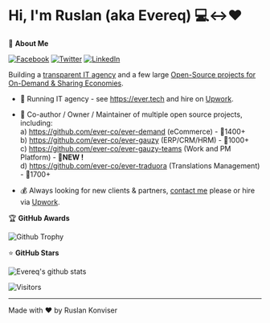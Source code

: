 # Hi, I'm Ruslan (aka Evereq) :computer:<->:heart:

🚀 <b>About Me</b>

[![Facebook](https://img.shields.io/badge/facebook-%231877F2.svg?&style=for-the-badge&logo=facebook&logoColor=white)](https://facebook.com/evereq) 
[![Twitter](https://img.shields.io/badge/twitter-%231DA1F2.svg?&style=for-the-badge&logo=twitter&logoColor=white)](https://twitter.com/evereq) 
[![LinkedIn](https://img.shields.io/badge/linkedin-%230077B5.svg?&style=for-the-badge&logo=linkedin&logoColor=white)](https://linkedin.com/in/evereq)

Building a [transparent IT agency](https://ever.tech) and a few large [Open-Source projects for On-Demand & Sharing Economies](https://github.com/ever-co).

- :muscle: Running IT agency - see https://ever.tech and hire on [Upwork](https://upwork.com/ag/ever).

- :gift_heart: Co-author / Owner / Maintainer of multiple open source projects, including:  
  a) https://github.com/ever-co/ever-demand (eCommerce) - 🌟1400+     
  b) https://github.com/ever-co/ever-gauzy (ERP/CRM/HRM) - 🌟1000+   
  c) https://github.com/ever-co/ever-gauzy-teams (Work and PM Platform) - 🌟**NEW !**  
  d) https://github.com/ever-co/ever-traduora (Translations Management) - 🌟1700+   

- :moneybag: Always looking for new clients & partners, [contact me](mailto:ever@ever.tech) please or hire via [Upwork](https://upwork.com/fl/ever).

🏆 <b>GitHub Awards</b>

![Github Trophy](https://github-profile-trophy.vercel.app/?username=evereq)

⭐ <b>GitHub Stars</b>

![Evereq's github stats](https://evereq-github-stats.vercel.app/api?username=evereq&show_icons=true&title_color=fff&icon_color=79ff97&text_color=9f9f9f&bg_color=151515)

![Visitors](https://visitor-badge.laobi.icu/badge?page_id=evereq)

---
Made with ❤️ by Ruslan Konviser
